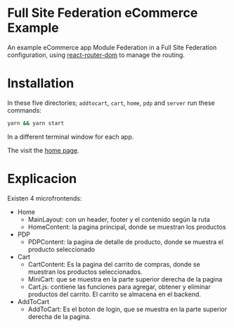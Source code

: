 Full Site Federation eCommerce Example
===============================================

An example eCommerce app Module Federation in a Full Site Federation configuration, using [react-router-dom](https://www.npmjs.com/package/react-router-dom) to manage the routing.

# Installation

In these five directories; `addtocart`, `cart`, `home`, `pdp` and `server` run these commands:

```sh
yarn && yarn start
```

In a different terminal window for each app.

The visit the [home page](http://localhost:3000/).

# Explicacion

Existen 4 microfrontends:
- Home
    - MainLayout: con un header, footer y el contenido según la ruta
    - HomeContent: la pagina principal, donde se muestran los productos
- PDP
    - PDPContent: la pagina de detalle de producto, donde se muestra el producto seleccionado
- Cart
    - CartContent: Es la pagina del carrito de compras, donde se muestran los productos seleccionados. 
    - MiniCart: que se muestra en la parte superior derecha de la pagina
    - Cart.js: contiene las funciones para agregar, obtener y eliminar productos del carrito. El carrito se almacena en el backend.
- AddToCart
    - AddToCart: Es el boton de login, que se muestra en la parte superior derecha de la pagina.